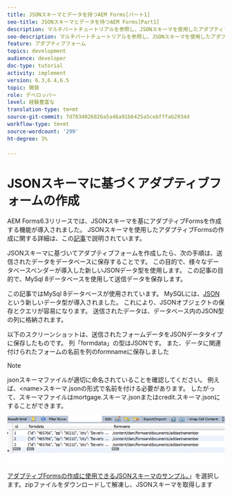 ```yaml
---
title: JSONスキーマとデータを持つAEM Forms[パート1]
seo-title: JSONスキーマとデータを持つAEM Forms[Part1]
description: マルチパートチュートリアルを参照し、JSONスキーマを使用したアダプティブフォームの作成、送信されたデータのクエリに関する手順を実行してください。
seo-description: マルチパートチュートリアルを参照し、JSONスキーマを使用したアダプティブフォームの作成、送信されたデータのクエリに関する手順を実行してください。
feature: アダプティブフォーム
topics: development
audience: developer
doc-type: tutorial
activity: implement
version: 6.3,6.4,6.5
topic: 開発
role: デベロッパー
level: 経験豊富な
translation-type: tm+mt
source-git-commit: 7d7034026826a5a46a91b6425a5cebfffab2934d
workflow-type: tm+mt
source-wordcount: '299'
ht-degree: 3%

---
```



# JSONスキーマに基づくアダプティブフォームの作成


AEM Forms6.3リリースでは、JSONスキーマを基にアダプティブFormsを作成する機能が導入されました。 JSONスキーマを使用したアダプティブFormsの作成に関する詳細は、この[記事](https://helpx.adobe.com/jp/experience-manager/6-3/forms/using/adaptive-form-json-schema-form-model.html)で説明されています。

JSONスキーマに基づいてアダプティブフォームを作成したら、次の手順は、送信されたデータをデータベースに保存することです。 この目的で、様々なデータベースベンダーが導入した新しいJSONデータ型を使用します。 この記事の目的で、MySql 8データベースを使用して送信データを保存します。

この記事ではMySql 8データベースが使用されています。 MySQLには、[JSON](https://dev.mysql.com/doc/refman/8.0/en/json.html)という新しいデータ型が導入されました。 これにより、JSONオブジェクトの保存とクエリが容易になります。 送信されたデータは、データベース内のJSON型の列に格納されます。

以下のスクリーンショットは、送信されたフォームデータをJSONデータタイプに保存したものです。 列「formdata」の型はJSONです。 また、データに関連付けられたフォームの名前を列のformnameに保存しました

>[!NOTE]
>
>jsonスキーマファイルが適切に命名されていることを確認してください。 例えば、&lt;name>スキーマ.jsonの形式で名前を付ける必要があります。 したがって、スキーマファイルはmortgage.スキーマ.jsonまたはcredit.スキーマ.jsonにすることができます。


![datastored](assets/datastored.gif)


[アダプティブFormsの作成に使用できるJSONスキーマのサンプル。](assets/samplejsonschemas.zip)」を選択します。zipファイルをダウンロードして解凍し、JSONスキーマを取得します

